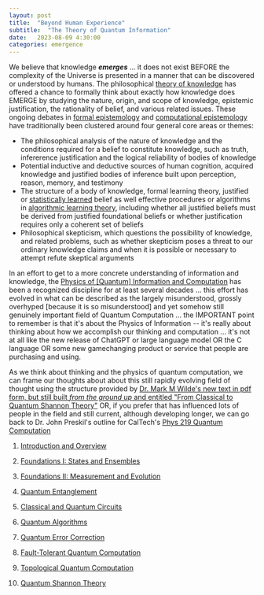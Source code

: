 ```yaml
---
layout: post
title:  "Beyond Human Experience"
subtitle:  "The Theory of Quantum Information"
date:   2023-08-09 4:30:00
categories: emergence
---
```



We believe that knowledge ***emerges*** ... it does not exist BEFORE the complexity of the Universe is presented in a manner that can be discovered or understood by humans. The philosophical [theory of knowledge](https://en.wikipedia.org/wiki/Epistemology) has offered  a chance to formally think about exactly how knowledge does EMERGE by studying the nature, origin, and scope of knowledge, epistemic justification, the rationality of belief, and various related issues. These ongoing debates in [formal epistemology](https://en.wikipedia.org/wiki/Formal_epistemology) and [computational epistemology](https://en.wikipedia.org/wiki/Computational_epistemology) have traditionally been clustered around four general core areas or themes:

* The philosophical analysis of the nature of knowledge and the conditions required for a belief to constitute knowledge, such as truth, infererence justification and the logical reliability of bodies of knowledge
* Potential inductive and deductive sources of human cognition, acquired knowledge and justified bodies of inference built upon perception, reason, memory, and testimony
* The structure of a body of knowledge, formal learning theory, justified or [statistically learned](https://en.wikipedia.org/wiki/Statistical_learning_theory) belief as well effective procedures or algorithms in [algorithmic learning theory](https://en.wikipedia.org/wiki/Algorithmic_learning_theory), including whether all justified beliefs must be derived from justified foundational beliefs or whether justification requires only a coherent set of beliefs
* Philosophical skepticism, which questions the possibility of knowledge, and related problems, such as whether skepticism poses a threat to our ordinary knowledge claims and when it is possible or necessary to attempt refute skeptical arguments

In an effort to get to a more concrete understanding of information and knowledge, the [Physics of [Quantum] Information and Computation](https://arxiv.org/pdf/2208.08064.pdf) has been a recognized discipline for at least several decades ... this effort has evolved in what can be described as the largely misunderstood, grossly overhyped [because it is so misunderstood] and yet somehow still genuinely important field of Quantum Computation ... the IMPORTANT point to remember is that it's about the Physics of Information -- it's really about thinking about how we accomplish our thinking and computation ... it's not at all like the new release of ChatGPT or large language model OR the C language OR some new gamechanging product or service that people are purchasing and using.

As we think about thinking and the physics of quantum computation, we can frame our thoughts about about this still rapidly evolving field of thought using the structure provided by [Dr. Mark M Wilde's new text in pdf form, but still built *from the ground up* and entitled "From Classical to Quantum Shannon Theory"](https://arxiv.org/pdf/1106.1445.pdf) OR, if you prefer that has influenced lots of people in the field and still current, although developing longer, we can go back to Dr. John Preskil's outline for CalTech's [Phys 219 Quantum Computation](http://theory.caltech.edu/~preskill/ph219/ph219_2023.html)  

1) [Introduction and Overview](http://www.theory.caltech.edu/~preskill/ph229/notes/chap1.pdf)

2) [Foundations I: States and Ensembles](http://www.theory.caltech.edu/~preskill/ph219/chap2_15.pdf)

3) [Foundations II: Measurement and Evolution](http://www.theory.caltech.edu/~preskill/ph219/chap3_15.pdf)

4) [Quantum Entanglement](http://www.theory.caltech.edu/~preskill/ph229/notes/chap4_01.pdf)

5) [Classical and Quantum Circuits](http://www.theory.caltech.edu/~preskill/ph219/chap5_15.pdf)

6) [Quantum Algorithms](http://www.theory.caltech.edu/~preskill/ph219/chap6_20_6A_2022.pdf)

7) [Quantum Error Correction](http://www.theory.caltech.edu/~preskill/ph229/notes/chap7.pdf)

8) [Fault-Tolerant Quantum Computation](https://arxiv.org/pdf/quant-ph/9712048.pdf)

9) [Topological Quantum Computation](http://www.theory.caltech.edu/~preskill/ph219/topological.pdf)

10) [Quantum Shannon Theory](http://www.theory.caltech.edu/~preskill/ph219/chap10_6A_2022.pdf)